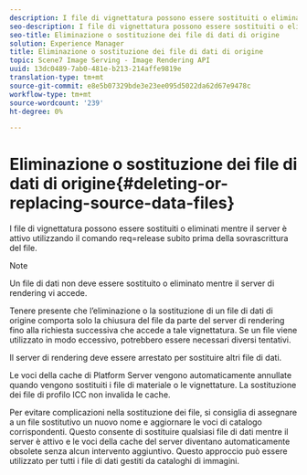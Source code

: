 ```yaml
---
description: I file di vignettatura possono essere sostituiti o eliminati mentre il server è attivo utilizzando il comando req=release subito prima della sovrascrittura del file.
seo-description: I file di vignettatura possono essere sostituiti o eliminati mentre il server è attivo utilizzando il comando req=release subito prima della sovrascrittura del file.
seo-title: Eliminazione o sostituzione dei file di dati di origine
solution: Experience Manager
title: Eliminazione o sostituzione dei file di dati di origine
topic: Scene7 Image Serving - Image Rendering API
uuid: 13dc0489-7ab0-481e-b213-214affe9819e
translation-type: tm+mt
source-git-commit: e8e5b07329bde3e23ee095d5022da62d67e9478c
workflow-type: tm+mt
source-wordcount: '239'
ht-degree: 0%

---
```



# Eliminazione o sostituzione dei file di dati di origine{#deleting-or-replacing-source-data-files}

I file di vignettatura possono essere sostituiti o eliminati mentre il server è attivo utilizzando il comando req=release subito prima della sovrascrittura del file.

>[!NOTE]
>
>Un file di dati non deve essere sostituito o eliminato mentre il server di rendering vi accede.

Tenere presente che l’eliminazione o la sostituzione di un file di dati di origine comporta solo la chiusura del file da parte del server di rendering fino alla richiesta successiva che accede a tale vignettatura. Se un file viene utilizzato in modo eccessivo, potrebbero essere necessari diversi tentativi.

Il server di rendering deve essere arrestato per sostituire altri file di dati.

Le voci della cache di Platform Server vengono automaticamente annullate quando vengono sostituiti i file di materiale o le vignettature. La sostituzione dei file di profilo ICC non invalida le cache.

Per evitare complicazioni nella sostituzione dei file, si consiglia di assegnare a un file sostitutivo un nuovo nome e aggiornare le voci di catalogo corrispondenti. Questo consente di sostituire qualsiasi file di dati mentre il server è attivo e le voci della cache del server diventano automaticamente obsolete senza alcun intervento aggiuntivo. Questo approccio può essere utilizzato per tutti i file di dati gestiti da cataloghi di immagini.
